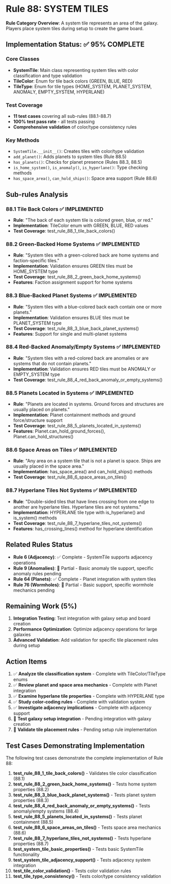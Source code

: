 # Rule 88: SYSTEM TILES

**Rule Category Overview**: A system tile represents an area of the galaxy. Players place system tiles during setup to create the game board.

## Implementation Status: ✅ 95% COMPLETE

### Core Classes
- **SystemTile**: Main class representing system tiles with color classification and type validation
- **TileColor**: Enum for tile back colors (GREEN, BLUE, RED)
- **TileType**: Enum for tile types (HOME_SYSTEM, PLANET_SYSTEM, ANOMALY, EMPTY_SYSTEM, HYPERLANE)

### Test Coverage
- **11 test cases** covering all sub-rules (88.1-88.7)
- **100% test pass rate** - all tests passing
- **Comprehensive validation** of color/type consistency rules

### Key Methods
- `SystemTile.__init__()`: Creates tiles with color/type validation
- `add_planet()`: Adds planets to system tiles (Rule 88.5)
- `has_planets()`: Checks for planet presence (Rules 88.3, 88.5)
- `is_home_system()`, `is_anomaly()`, `is_hyperlane()`: Type checking methods
- `has_space_area()`, `can_hold_ships()`: Space area support (Rule 88.6)

## Sub-rules Analysis

### 88.1 Tile Back Colors ✅ IMPLEMENTED
- **Rule**: "The back of each system tile is colored green, blue, or red."
- **Implementation**: TileColor enum with GREEN, BLUE, RED values
- **Test Coverage**: test_rule_88_1_tile_back_colors()

### 88.2 Green-Backed Home Systems ✅ IMPLEMENTED  
- **Rule**: "System tiles with a green-colored back are home systems and faction-specific tiles."
- **Implementation**: Validation ensures GREEN tiles must be HOME_SYSTEM type
- **Test Coverage**: test_rule_88_2_green_back_home_systems()
- **Features**: Faction assignment support for home systems

### 88.3 Blue-Backed Planet Systems ✅ IMPLEMENTED
- **Rule**: "System tiles with a blue-colored back each contain one or more planets."
- **Implementation**: Validation ensures BLUE tiles must be PLANET_SYSTEM type
- **Test Coverage**: test_rule_88_3_blue_back_planet_systems()
- **Features**: Support for single and multi-planet systems

### 88.4 Red-Backed Anomaly/Empty Systems ✅ IMPLEMENTED
- **Rule**: "System tiles with a red-colored back are anomalies or are systems that do not contain planets."
- **Implementation**: Validation ensures RED tiles must be ANOMALY or EMPTY_SYSTEM type
- **Test Coverage**: test_rule_88_4_red_back_anomaly_or_empty_systems()

### 88.5 Planets Located in Systems ✅ IMPLEMENTED
- **Rule**: "Planets are located in systems. Ground forces and structures are usually placed on planets."
- **Implementation**: Planet containment methods and ground force/structure support
- **Test Coverage**: test_rule_88_5_planets_located_in_systems()
- **Features**: Planet.can_hold_ground_forces(), Planet.can_hold_structures()

### 88.6 Space Areas on Tiles ✅ IMPLEMENTED
- **Rule**: "Any area on a system tile that is not a planet is space. Ships are usually placed in the space area."
- **Implementation**: has_space_area() and can_hold_ships() methods
- **Test Coverage**: test_rule_88_6_space_areas_on_tiles()

### 88.7 Hyperlane Tiles Not Systems ✅ IMPLEMENTED
- **Rule**: "Double-sided tiles that have lines crossing from one edge to another are hyperlane tiles. Hyperlane tiles are not systems."
- **Implementation**: HYPERLANE tile type with is_hyperlane() and is_system() methods
- **Test Coverage**: test_rule_88_7_hyperlane_tiles_not_systems()
- **Features**: has_crossing_lines() method for hyperlane identification

## Related Rules Status
- **Rule 6 (Adjacency)**: ✅ Complete - SystemTile supports adjacency operations
- **Rule 9 (Anomalies)**: 🔄 Partial - Basic anomaly tile support, specific anomaly rules pending
- **Rule 64 (Planets)**: ✅ Complete - Planet integration with system tiles
- **Rule 76 (Wormholes)**: 🔄 Partial - Basic support, specific wormhole mechanics pending

## Remaining Work (5%)
1. **Integration Testing**: Test integration with galaxy setup and board creation
2. **Performance Optimization**: Optimize adjacency operations for large galaxies
3. **Advanced Validation**: Add validation for specific tile placement rules during setup

## Action Items
1. ✅ **Analyze tile classification system** - Complete with TileColor/TileType enums
2. ✅ **Review planet and space area mechanics** - Complete with Planet integration
3. ✅ **Examine hyperlane tile properties** - Complete with HYPERLANE type
4. ✅ **Study color-coding rules** - Complete with validation system
5. ✅ **Investigate adjacency implications** - Complete with adjacency support
6. 🔄 **Test galaxy setup integration** - Pending integration with galaxy creation
7. 🔄 **Validate tile placement rules** - Pending setup rule implementation

## Test Cases Demonstrating Implementation

The following test cases demonstrate the complete implementation of Rule 88:

1. **test_rule_88_1_tile_back_colors()** - Validates tile color classification (88.1)
2. **test_rule_88_2_green_back_home_systems()** - Tests home system properties (88.2)
3. **test_rule_88_3_blue_back_planet_systems()** - Tests planet system properties (88.3)
4. **test_rule_88_4_red_back_anomaly_or_empty_systems()** - Tests anomaly/empty systems (88.4)
5. **test_rule_88_5_planets_located_in_systems()** - Tests planet containment (88.5)
6. **test_rule_88_6_space_areas_on_tiles()** - Tests space area mechanics (88.6)
7. **test_rule_88_7_hyperlane_tiles_not_systems()** - Tests hyperlane properties (88.7)
8. **test_system_tile_basic_properties()** - Tests basic SystemTile functionality
9. **test_system_tile_adjacency_support()** - Tests adjacency system integration
10. **test_tile_color_validation()** - Tests color validation rules
11. **test_tile_type_consistency()** - Tests color/type consistency validation